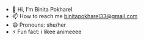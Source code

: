 - 👋 Hi, I’m Binita Pokharel
- 📫 How to reach me binitapokharel33@gmail.com
- 😄 Pronouns: she/her
- ⚡ Fun fact: i likee animeeee

<!---
Binitaaaaaa/Binitaaaaaa is a ✨ special ✨ repository because its `README.md` (this file) appears on your GitHub profile.
You can click the Preview link to take a look at your changes.
--->
